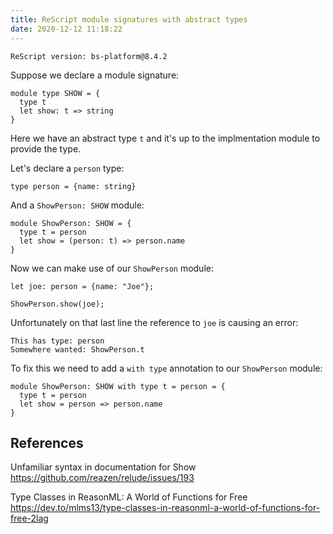 ```yaml
---
title: ReScript module signatures with abstract types
date: 2020-12-12 11:18:22
---
```


```
ReScript version: bs-platform@8.4.2
```

Suppose we declare a module signature:

```res
module type SHOW = {
  type t
  let show: t => string
}
```

Here we have an abstract type `t` and it's up to the implmentation module to provide the type.

Let's declare a `person` type:

```res
type person = {name: string}
```

And a `ShowPerson: SHOW` module:

```res
module ShowPerson: SHOW = {
  type t = person
  let show = (person: t) => person.name
}
```

Now we can make use of our `ShowPerson` module:

```res
let joe: person = {name: "Joe"};

ShowPerson.show(joe);
```

Unfortunately on that last line the reference to `joe` is causing an error:

```
This has type: person
Somewhere wanted: ShowPerson.t
```

To fix this we need to add a `with type` annotation to our `ShowPerson` module:

```res
module ShowPerson: SHOW with type t = person = {
  type t = person
  let show = person => person.name
}
```

## References

Unfamiliar syntax in documentation for Show  
https://github.com/reazen/relude/issues/193

Type Classes in ReasonML: A World of Functions for Free  
https://dev.to/mlms13/type-classes-in-reasonml-a-world-of-functions-for-free-2lag
